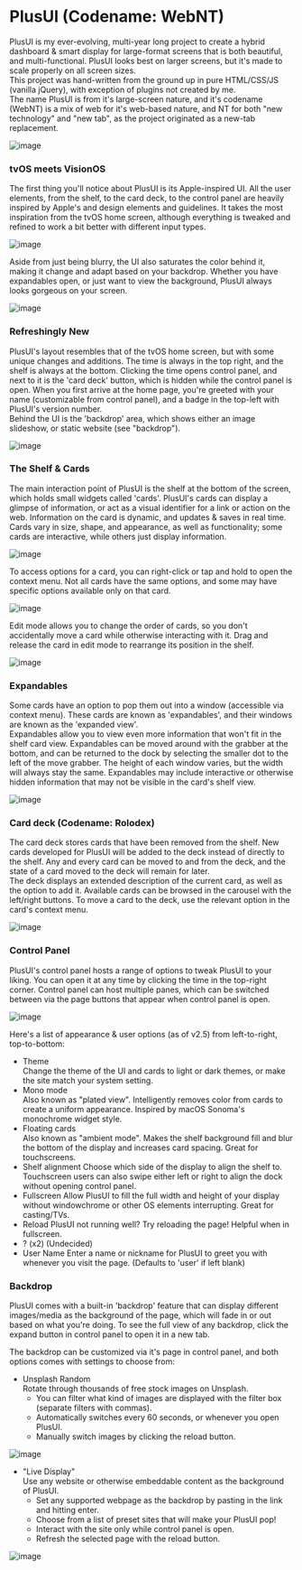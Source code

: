 # PlusUI (Codename: WebNT)
PlusUI is my ever-evolving, multi-year long project to create a hybrid dashboard & smart display for large-format screens that is both beautiful, and multi-functional. PlusUI looks best on larger screens, but it's made to scale properly on all screen sizes.  
This project was hand-written from the ground up in pure HTML/CSS/JS (vanilla jQuery), with exception of plugins not created by me.  
The name PlusUI is from it's large-screen nature, and it's codename (WebNT) is a mix of web for it's web-based nature, and NT for both "new technology" and "new tab", as the project originated as a new-tab replacement.  

![image](https://github.com/Futur3Sn0w/plusUI/assets/18166632/49c1b259-262c-4c0a-aec3-aa2b37d9b9f8)  

### tvOS meets VisionOS
The first thing you'll notice about PlusUI is its Apple-inspired UI. All the user elements, from the shelf, to the card deck, to the control panel are heavily inspired by Apple's and design elements and guidelines. It takes the most inspiration from the tvOS home screen, although everything is tweaked and refined to work a bit better with different input types.  

![image](https://github.com/Futur3Sn0w/plusUI/assets/18166632/102ae4df-9237-4d38-b966-cd3e08cf2d82)  
  
Aside from just being blurry, the UI also saturates the color behind it, making it change and adapt based on your backdrop. Whether you have expandables open, or just want to view the background, PlusUI always looks gorgeous on your screen.  

![image](https://github.com/Futur3Sn0w/plusUI/assets/18166632/14c9042e-2a71-45c0-af25-db6fd89ba905)  

### Refreshingly New
PlusUI's layout resembles that of the tvOS home screen, but with some unique changes and additions. The time is always in the top right, and the shelf is always at the bottom. Clicking the time opens control panel, and next to it is the 'card deck' button, which is hidden while the control panel is open. When you first arrive at the home page, you're greeted with your name (customizable from control panel), and a badge in the top-left with PlusUI's version number.  
Behind the UI is the 'backdrop' area, which shows either an image slideshow, or static website (see "backdrop").  

![image](https://github.com/Futur3Sn0w/plusUI/assets/18166632/6d7f1a7b-e0b7-4926-907e-7780d111a1dd)


### The Shelf & Cards
The main interaction point of PlusUI is the shelf at the bottom of the screen, which holds small widgets called 'cards'. PlusUI's cards can display a glimpse of information, or act as a visual identifier for a link or action on the web. Information on the card is dynamic, and updates & saves in real time. Cards vary in size, shape, and appearance, as well as functionality; some cards are interactive, while others just display information.  

![image](https://github.com/Futur3Sn0w/plusUI/assets/18166632/b36ad33f-6e25-4263-9912-9ce22f5a0452)  


To access options for a card, you can right-click or tap and hold to open the context menu. Not all cards have the same options, and some may have specific options available only on that card.  

![image](https://github.com/Futur3Sn0w/plusUI/assets/18166632/d65b9aa3-e055-4e84-a135-2d5936afcf28)  

Edit mode allows you to change the order of cards, so you don't accidentally move a card while otherwise interacting with it. Drag and release the card in edit mode to rearrange its position in the shelf.  

![image](https://github.com/Futur3Sn0w/plusUI/assets/18166632/1c274daf-fff4-4d26-90cd-f53d648f245b)  


### Expandables
Some cards have an option to pop them out into a window (accessible via context menu). These cards are known as 'expandables', and their windows are known as the 'expanded view'.  
Expandables allow you to view even more information that won't fit in the shelf card view. Expandables can be moved around with the grabber at the bottom, and can be returned to the dock by selecting the smaller dot to the left of the move grabber. The height of each window varies, but the width will always stay the same. Expandables may include interactive or otherwise hidden information that may not be visible in the card's shelf view.

![image](https://github.com/Futur3Sn0w/plusUI/assets/18166632/5fb18b38-0c9c-4126-bdc0-1f962a1372e8)

### Card deck (Codename: Rolodex)
The card deck stores cards that have been removed from the shelf. New cards developed for PlusUI will be added to the deck instead of directly to the shelf. Any and every card can be moved to and from the deck, and the state of a card moved to the deck will remain for later.  
The deck displays an extended description of the current card, as well as the option to add it. Available cards can be browsed in the carousel with the left/right buttons. To move a card to the deck, use the relevant option in the card's context menu.  

![image](https://github.com/Futur3Sn0w/plusUI/assets/18166632/76abe504-e501-48b8-a327-88e7c901b623)  

### Control Panel
PlusUI's control panel hosts a range of options to tweak PlusUI to your liking. You can open it at any time by clicking the time in the top-right corner. Control panel can host multiple panes, which can be switched between via the page buttons that appear when control panel is open.  

![image](https://github.com/Futur3Sn0w/plusUI/assets/18166632/bae894c9-6357-44d2-b42f-30d4d97dc213)  

Here's a list of appearance & user options (as of v2.5) from left-to-right, top-to-bottom:  
 - Theme  
   Change the theme of the UI and cards to light or dark themes, or make the site match your system setting.
 - Mono mode  
   Also known as "plated view". Intelligently removes color from cards to create a uniform appearance. Inspired by macOS Sonoma's monochrome widget style.
 - Floating cards  
   Also known as "ambient mode". Makes the shelf background fill and blur the bottom of the display and increases card spacing. Great for touchscreens.
 - Shelf alignment
   Choose which side of the display to align the shelf to. Touchscreen users can also swipe either left or right to align the dock without opening control panel.
 - Fullscreen
   Allow PlusUI to fill the full width and height of your display without windowchrome or other OS elements interrupting. Great for casting/TVs.
 - Reload
   PlusUI not running well? Try reloading the page! Helpful when in fullscreen.
 - ? (x2)
   (Undecided)
 - User Name
   Enter a name or nickname for PlusUI to greet you with whenever you visit the page. (Defaults to 'user' if left blank)

### Backdrop
PlusUI comes with a built-in 'backdrop' feature that can display different images/media as the background of the page, which will fade in or out based on what you're doing. To see the full view of any backdrop, click the expand button in control panel to open it in a new tab.  

The backdrop can be customized via it's page in control panel, and both options comes with settings to choose from:
 - Unsplash Random  
   Rotate through thousands of free stock images on Unsplash.  
   - You can filter what kind of images are displayed with the filter box (separate filters with commas).  
   - Automatically switches every 60 seconds, or whenever you open PlusUI.  
   - Manually switch images by clicking the reload button.

![image](https://github.com/Futur3Sn0w/plusUI/assets/18166632/5f6bc9a3-4287-420f-b4cf-a2d6b5a5d29c)  

 - "Live Display"  
   Use any website or otherwise embeddable content as the background of PlusUI.  
   - Set any supported webpage as the backdrop by pasting in the link and hitting enter.
   - Choose from a list of preset sites that will make your PlusUI pop!
   - Interact with the site only while control panel is open.
   - Refresh the selected page with the reload button.
   
![image](https://github.com/Futur3Sn0w/plusUI/assets/18166632/e3da7a1b-13f8-40c5-b36b-d6dab3c48787)  
